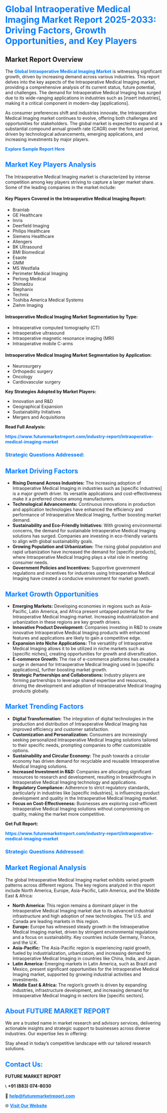 <h1 style="color: #007BFF;">Global Intraoperative Medical Imaging Market Report 2025-2033: Driving Factors, Growth Opportunities, and Key Players</h1>

<section id="overview">
<h2>Market Report Overview</h2>
<p>The <a href="https://www.futuremarketreport.com/industry-report/intraoperative-medical-imaging-market" style="color: #007BFF; text-decoration: none;"><strong>Global Intraoperative Medical Imaging Market</strong></a> is witnessing significant growth, driven by increasing demand across various industries. This report delves into the key aspects of the Intraoperative Medical Imaging market, providing a comprehensive analysis of its current status, future potential, and challenges. The demand for Intraoperative Medical Imaging has surged due to its wide-ranging applications in industries such as [insert industries], making it a critical component in modern-day [applications].</p>
<p>As consumer preferences shift and industries innovate, the Intraoperative Medical Imaging market continues to evolve, offering both challenges and opportunities for stakeholders. The global market is expected to expand at a substantial compound annual growth rate (CAGR) over the forecast period, driven by technological advancements, emerging applications, and increasing investments by major players.</p>
</section>

<section id="overview">
<p><a href="https://www.futuremarketreport.com/request-sample/reportId=63430" style="color: #007BFF; text-decoration: none;"><strong>Explore Sample Report Here</strong></a></p>
</section>

<section id="key-players">
<h2 style="color: #007BFF;">Market Key Players Analysis</h2>
<p>The Intraoperative Medical Imaging market is characterized by intense competition among key players striving to capture a larger market share. Some of the leading companies in the market include:</p>
<h4>Key Players Covered in the Intraoperative Medical Imaging Report:</h4>
<ul><li>Brainlab</li><li>GE Healthcare</li><li>Imris</li><li>Deerfield Imaging</li><li>Philips Healthcare</li><li>Siemens Healthcare</li><li>Allengers</li><li>BK Ultrasound</li><li>BMI Biomedical</li><li>Esaote</li><li>GMM</li><li>MS Westfalia</li><li>Perimeter Medical Imaging</li><li>Perlong Medical</li><li>Shimadzu</li><li>Stephanix</li><li>Technix</li><li>Toshiba America Medical Systems</li><li>Ziehm Imaging</li></ul>
<h4>Intraoperative Medical Imaging Market Segmentation by Type:</h4>
<ul><li>Intraoperative computed tomography (CT)</li><li>Intraoperative ultrasound</li><li>Intraoperative magnetic resonance imaging (MRI)</li><li>Intraoperative mobile C-arms</li></ul>

<h4>Intraoperative Medical Imaging Market Segmentation by Application:</h4>
<ul><li>Neurosurgery</li><li>Orthopedic surgery</li><li>Oncology</li><li>Cardiovascular surgery</li></ul>
<p><strong>Key Strategies Adopted by Market Players:</strong></p>
<ul>
<li>Innovation and R&D</li>
<li>Geographical Expansion</li>
<li>Sustainability Initiatives</li>
<li>Mergers and Acquisitions</li>
</ul>
</section>

<section>
<p><strong>Read Full Analysis: </strong></p><a href="https://www.futuremarketreport.com/industry-report/intraoperative-medical-imaging-market" style="color: #007BFF; text-decoration: none;"><strong>https://www.futuremarketreport.com/industry-report/intraoperative-medical-imaging-market</strong></a>
<h3 style="color: #007BFF;">Strategic Questions Addressed:</h3>
</section>

<section id="driving-factors">
<h2 style="color: #007BFF;">Market Driving Factors</h2>
<ul>
<li><strong>Rising Demand Across Industries:</strong> The increasing adoption of Intraoperative Medical Imaging in industries such as [specific industries] is a major growth driver. Its versatile applications and cost-effectiveness make it a preferred choice among manufacturers.</li>
<li><strong>Technological Advancements:</strong> Continuous innovations in production and application technologies have enhanced the efficiency and performance of Intraoperative Medical Imaging, further boosting market demand.</li>
<li><strong>Sustainability and Eco-Friendly Initiatives:</strong> With growing environmental concerns, the demand for sustainable Intraoperative Medical Imaging solutions has surged. Companies are investing in eco-friendly variants to align with global sustainability goals.</li>
<li><strong>Growing Population and Urbanization:</strong> The rising global population and rapid urbanization have increased the demand for [specific products], where Intraoperative Medical Imaging plays a vital role in meeting consumer needs.</li>
<li><strong>Government Policies and Incentives:</strong> Supportive government regulations and incentives for industries using Intraoperative Medical Imaging have created a conducive environment for market growth.</li>
</ul>
</section>

<section id="growth-opportunities">
<h2 style="color: #007BFF;">Market Growth Opportunities</h2>
<ul>
<li><strong>Emerging Markets:</strong> Developing economies in regions such as Asia-Pacific, Latin America, and Africa present untapped potential for the Intraoperative Medical Imaging market. Increasing industrialization and urbanization in these regions are key growth drivers.</li>
<li><strong>Innovative Product Development:</strong> Companies investing in R&D to create innovative Intraoperative Medical Imaging products with enhanced features and applications are likely to gain a competitive edge.</li>
<li><strong>Expansion into Niche Applications:</strong> The versatility of Intraoperative Medical Imaging allows it to be utilized in niche markets such as [specific niches], creating opportunities for growth and diversification.</li>
<li><strong>E-commerce Growth:</strong> The rise of e-commerce platforms has created a surge in demand for Intraoperative Medical Imaging used in [specific applications], further boosting market growth.</li>
<li><strong>Strategic Partnerships and Collaborations:</strong> Industry players are forming partnerships to leverage shared expertise and resources, driving the development and adoption of Intraoperative Medical Imaging products globally.</li>
</ul>
</section>

<section id="trending-factors">
<h2 style="color: #007BFF;">Market Trending Factors</h2>
<ul>
<li><strong>Digital Transformation:</strong> The integration of digital technologies in the production and distribution of Intraoperative Medical Imaging has improved efficiency and customer satisfaction.</li>
<li><strong>Customization and Personalization:</strong> Consumers are increasingly seeking personalized Intraoperative Medical Imaging solutions tailored to their specific needs, prompting companies to offer customizable options.</li>
<li><strong>Sustainability and Circular Economy:</strong> The push towards a circular economy has driven demand for recyclable and reusable Intraoperative Medical Imaging solutions.</li>
<li><strong>Increased Investment in R&D:</strong> Companies are allocating significant resources to research and development, resulting in breakthroughs in Intraoperative Medical Imaging technology and applications.</li>
<li><strong>Regulatory Compliance:</strong> Adherence to strict regulatory standards, particularly in industries like [specific industries], is influencing product development and quality in the Intraoperative Medical Imaging market.</li>
<li><strong>Focus on Cost-Effectiveness:</strong> Businesses are exploring cost-efficient Intraoperative Medical Imaging solutions without compromising on quality, making the market more competitive.</li>
</ul>
</section>

<section>
<p><strong>Get Full Report: </strong></p><a href="https://www.futuremarketreport.com/industry-report/intraoperative-medical-imaging-market" style="color: #007BFF; text-decoration: none;"><strong>https://www.futuremarketreport.com/industry-report/intraoperative-medical-imaging-market</strong></a>
<h3 style="color: #007BFF;">Strategic Questions Addressed:</h3>
</section>


<section id="regional-analysis">
<h2 style="color: #007BFF;">Market Regional Analysis</h2>
<p>The global Intraoperative Medical Imaging market exhibits varied growth patterns across different regions. The key regions analyzed in this report include North America, Europe, Asia-Pacific, Latin America, and the Middle East & Africa:</p>
<ul>
<li><strong>North America:</strong> This region remains a dominant player in the Intraoperative Medical Imaging market due to its advanced industrial infrastructure and high adoption of new technologies. The U.S. and Canada are leading markets in this region.</li>
<li><strong>Europe:</strong> Europe has witnessed steady growth in the Intraoperative Medical Imaging market, driven by stringent environmental regulations and a focus on sustainability. Key countries include Germany, France, and the U.K.</li>
<li><strong>Asia-Pacific:</strong> The Asia-Pacific region is experiencing rapid growth, fueled by industrialization, urbanization, and increasing demand for Intraoperative Medical Imaging in countries like China, India, and Japan.</li>
<li><strong>Latin America:</strong> Emerging markets in Latin America, such as Brazil and Mexico, present significant opportunities for the Intraoperative Medical Imaging market, supported by growing industrial activities and investments.</li>
<li><strong>Middle East & Africa:</strong> The region’s growth is driven by expanding industries, infrastructure development, and increasing demand for Intraoperative Medical Imaging in sectors like [specific sectors].</li>
</ul>
</section>

<footer>
<h2 style="color: #007BFF;">About FUTURE MARKET REPORT</h2>
<p>We are a trusted name in market research and advisory services, delivering actionable insights and strategic support to businesses across diverse industries. Our expertise lies in offering:</p>

<p>Stay ahead in today’s competitive landscape with our tailored research solutions.</p>

<h2 style="color: #007BFF;">Contact Us:</h2>
<p><strong>FUTURE MARKET REPORT</strong></p>
<p>📞 <strong>+91 (883) 074-8030</strong></p>
<p>📧 <strong><a href="mailto:help@futuremarketreport.com" style="color: #007BFF;">help@futuremarketreport.com</a></strong></p>
<p>🌐 <strong><a href="https://www.futuremarketreport.com/" style="color: #007BFF;">Visit Our Website</a></strong></p>
</footer>